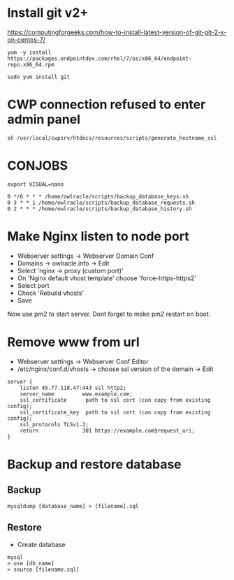 # Install git v2+

https://computingforgeeks.com/how-to-install-latest-version-of-git-git-2-x-on-centos-7/

```
yum -y install https://packages.endpointdev.com/rhel/7/os/x86_64/endpoint-repo.x86_64.rpm

sudo yum install git
```

# CWP connection refused to enter admin panel

```
sh /usr/local/cwpsrv/htdocs/resources/scripts/generate_hostname_ssl
```

# CONJOBS

```
export VISUAL=nano

0 */6 * * * /home/owlracle/scripts/backup_database_keys.sh
0 3 * * 1 /home/owlracle/scripts/backup_database_requests.sh
0 2 * * * /home/owlracle/scripts/backup_database_history.sh
```

# Make Nginx listen to node port

* Webserver settings -> Webserver Domain Conf
* Domains -> owlracle.info -> Edit
* Select 'nginx -> proxy (custom port)'
* On 'Nginx default vhost template' choose 'force-https-https2'
* Select port
* Check 'Rebuild vhosts'
* Save

Now use pm2 to start server. Dont forget to make pm2 restart on boot.

# Remove www from url

* Webserver settings -> Webserver Conf Editor
* /etc/nginx/conf.d/vhosts -> choose ssl version of the domain -> Edit

```
server {
    listen 45.77.118.47:443 ssl http2;
    server_name         www.example.com;
    ssl_certificate      path to ssl cert (can copy from existing config);
    ssl_certificate_key  path to ssl cert (can copy from existing config);
    ssl_protocols TLSv1.2;
    return              301 https://example.com$request_uri;
}
```
# Backup and restore database

## Backup 

```
mysqldump [database_name] > [filename].sql
```

## Restore

* Create database

```
mysql
> use [db_name]
> source [filename.sql]
```